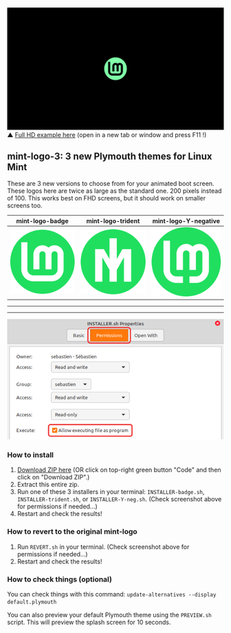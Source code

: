 ![Preview](badge-preview.gif)
▲ [Full HD example here](https://raw.githubusercontent.com/SebastJava/plymouth-theme-mint-3/main/badge-preview.gif) (open in a new tab or window and press F11 !)

## mint-logo-3: 3 new Plymouth themes for Linux Mint
These are 3 new versions to choose from for your animated boot screen. These logos here are twice as large as the standard one. 200 pixels instead of 100. This works best on FHD screens, but it should work on smaller screens too.


| mint-logo-badge  | mint-logo-trident | mint-logo-Y-negative  |
| ------------- | ------------- | ------------- |
| ![badge](sources/badge-src.svg) | ![trident](sources/trident-src.svg) | ![Y-negative](sources/Y-negative-src.svg) |

---
---

![Permissions-howto](Permissions-program.png)

### How to install
1. [Download ZIP here](https://github.com/SebastJava/plymouth-theme-mint-3/archive/refs/heads/main.zip) (OR click on top-right green button "Code" and then click on "Download ZIP".)
1. Extract this entire zip.
1. Run one of these 3 installers in your terminal: `INSTALLER-badge.sh`, `INSTALLER-trident.sh`, or `INSTALLER-Y-neg.sh`. (Check screenshot above for permissions if needed...)
1. Restart and check the results!

### How to revert to the original mint-logo
1. Run `REVERT.sh` in your terminal. (Check screenshot above for permissions if needed...)
1. Restart and check the results!

### How to check things (optional)
You can check things with this command:
`update-alternatives --display default.plymouth`

You can also preview your default Plymouth theme using the `PREVIEW.sh` script. This will preview the splash screen for 10 seconds.